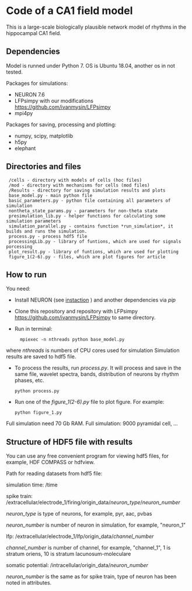 Code of a CA1 field model
=========================

This is a large-scale biologically plausible network model of rhythms in the hippocampal CA1 field.

Dependencies
-----------------------------------
Model is runned under Python 7. OS is Ubuntu 18.04, another os in not tested.

Packages for simulations:
* NEURON 7.6
* LFPsimpy with our modifications <https://github.com/ivanmysin/LFPsimpy>
* mpi4py

Packages for saving, processing and plotting:
* numpy, scipy, matplotlib
* h5py
* elephant


Directories and files
-----------------------------------
     /cells - directory with models of cells (hoc files)
     /mod - directory with mechanisms for cells (mod files)
     /Results - directory for saving simulation results and plots
     base_model.py - main python file
     basic_parameters.py - python file containing all parameters of simulation
     nontheta_state_params.py - parameters for non-theta state
     presimulation_lib.py - helper functions for calculating some simulation parameters
     simulation_parallel.py - contains function *run_simulation*, it builds and runs the simulation.
     process.py - process hdf5 file
     processingLib.py - library of funtions, which are used for signals porcessing
     plot_result.py - library of funtions, which are used for plotting
     figure_1(2-6).py - files, which are plot figures for article
     

How to run
-----------------------------------
You need:
* Install NEURON (see [instaction](https://www.neuron.yale.edu/neuron/download/compile_linux) )
  and another dependencies via *pip*
* Clone this repository and repository with LFPsimpy <https://github.com/ivanmysin/LFPsimpy> to same directory.
* Run in terminal:
  
        mpiexec -n nthreads python base_model.py
  
where *nthreads* is numbers of CPU cores used for simulation
Simulation results are saved to hdf5 file.
* To process the results, run *process.py*.  It will process and save
in the same file, wavelet spectra, bands, distribution of neurons by rhythm phases, etc.
  
      python process.py

* Run one of the *figure_1(2-6).py* file to plot figure. For example:

      python figure_1.py

Full simulation need 70 Gb RAM.
Full simulation: 9000 pyramidal cell, ...  

Structure of HDF5 file with results
-----------------------------------
You can use any free convenient program for viewing hdf5 files,
for example, HDF COMPASS or hdfview.

Path for reading datasets from hdf5 file:

simulation time: /time

spike train: /extracellular/electrode_1/firing/origin_data/*neuron_type*/*neuron_number*

*neuron_type* is type of neurons, for example, pyr, aac, pvbas

*neuron_number* is number of neuron in simulation, for example, "neuron_1"

lfp: /extracellular/electrode_1/lfp/origin_data/*channel_number*

*channel_number* is number of channel, for example, "channel_1", 1 is stratum oriens, 10 is stratum lacunosum-moleculare

somatic potential: /intracellular/origin_data/*neuron_number*

*neuron_number* is the same as for spike train, type of neuron has been noted in attributes.